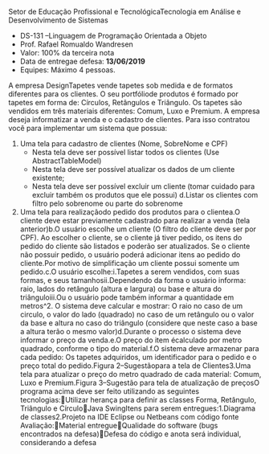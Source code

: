 
Setor de Educação Profissional e TecnológicaTecnologia em Análise e Desenvolvimento de Sistemas
- DS-131 –Linguagem de Programação Orientada a Objeto
- Prof. Rafael Romualdo Wandresen
- Valor: 100% da terceira nota
- Data de entregae defesa: **13/06/2019**
- Equipes: Máximo 4 pessoas.

A empresa DesignTapetes vende tapetes sob medida e de formatos diferentes para os clientes. 
O seu portfóliode produtos é formado por tapetes em forma de: Círculos, Retângulos e Triângulo. 
Os tapetes são vendidos em três materiais diferentes: Comum, Luxo e Premium.
A empresa deseja informatizar a venda e o cadastro de clientes. 
Para isso contratou você para implementar um sistema que possua:
 1. Uma tela para cadastro de clientes (Nome, SobreNome e CPF) 
    - Nesta tela deve ser possível listar todos os clientes (Use AbstractTableModel)
    - Nesta tela deve ser possível atualizar os dados de um cliente existente;
    - Nesta  tela  deve  ser  possível  excluir  um  cliente  (tomar  cuidado  para  excluir também os produtos que ele possui)
   d.Listar os clientes com filtro pelo sobrenome ou parte do sobrenome
  2. Uma tela para realizaçãodo pedido dos produtos para o clientea.O cliente deve estar previamente cadastrado para realizar a venda (tela anterior)b.O usuário escolhe um cliente (O filtro do cliente deve ser por CPF). Ao escolher o cliente, se o cliente já tiver pedido, os itens do pedido do cliente são listados e poderão  ser  atualizados.  Se  o  cliente  não  possuir  pedido,  o  usuário  poderá adicionar  itens  ao  pedido  do  cliente.Por  motivo  de  simplificação  um  cliente possui somente um pedido.c.O usuário escolhe:i.Tapetes a serem vendidos, com suas formas, e seus tamanhosii.Dependendo da forma o usuário informa: raio, lados do retângulo (altura e largura) ou base e altura do triânguloiii.Ou  o  usuário  pode  também  informar  a  quantidade  em  metros^2.  O sistema deve calcular e mostrar: O raio no caso de um circulo, o valor do lado (quadrado) no caso de um retângulo ou o valor da base e altura 
no caso do triângulo (considere que neste caso a base a altura terão o mesmo valor)d.Durante o processo o sistema deve informar o preço da venda.e.O preço do item écalculado por metro quadrado, conforme o tipo do material.f.O  sistema  deve  armazenar  para  cada  pedido:  Os  tapetes  adquiridos,  um identificador para o pedido e o preço total do pedido.Figura 2–Sugestãopara a tela de Clientes3.Uma tela para atualizar o preço do metro quadrado de cada material: Comum, Luxo e Premium.Figura 3–Sugestão para tela de atualização de preçosO programa acima deve ser feito utilizando as seguintes tecnologias:Utilizar herança para definir as classes Forma, Retângulo, Triângulo e CírculoJava SwingItens para serem entregues:1.Diagrama de classes2.Projeto na IDE Eclipse ou Netbeans com código fonte
Avaliação:Material entregueQualidade do software (bugs encontrados na defesa)Defesa do código e anota será individual, considerando a defesa
